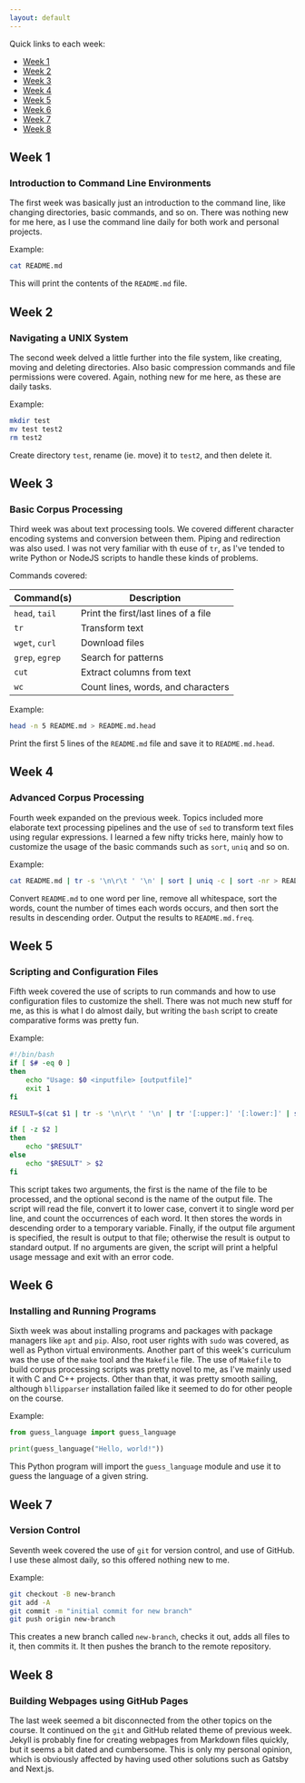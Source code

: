 ```yaml
---
layout: default
---
```


Quick links to each week:

* [Week 1](#week-1)
* [Week 2](#week-2)
* [Week 3](#week-3)
* [Week 4](#week-4)
* [Week 5](#week-5)
* [Week 6](#week-6)
* [Week 7](#week-7)
* [Week 8](#week-8)
## Week 1
### Introduction to Command Line Environments

The first week was basically just an introduction to the command line, like changing directories, basic commands, and so on. There was nothing new for me here, as I use the command line daily for both work and personal projects.

Example:
```bash
cat README.md
```
This will print the contents of the ```README.md``` file.
## Week 2
### Navigating a UNIX System

The second week delved a little further into the file system, like creating, moving and deleting directories. Also basic compression commands and file permissions were covered. Again, nothing new for me here, as these are daily tasks.

Example:
```bash
mkdir test
mv test test2
rm test2
```
Create directory ```test```, rename (ie. move) it to ```test2```, and then delete it. 

## Week 3
### Basic Corpus Processing

Third week was about text processing tools. We covered different character encoding systems and conversion between them. Piping and redirection was also used. I was not very familiar with th euse of ```tr```, as I've tended to write Python or NodeJS scripts to handle these kinds of problems. 

Commands covered:

|Command(s)|Description|
|---|---|
|```head```, ```tail```|Print the first/last lines of a file|
|```tr```|Transform text|
|```wget```, ```curl```|Download files|
|```grep```, ```egrep```|Search for patterns|
|```cut```|Extract columns from text|
|```wc```|Count lines, words, and characters|

Example:
```bash
head -n 5 README.md > README.md.head
```
Print the first 5 lines of the ```README.md``` file and save it to ```README.md.head```.
## Week 4

### Advanced Corpus Processing

Fourth week expanded on the previous week. Topics included more elaborate text processing pipelines and the use of ```sed``` to transform text files using regular expressions. I learned a few nifty tricks here, mainly how to customize the usage of the basic commands such as ```sort```, ```uniq``` and so on.

Example:

```bash
cat README.md | tr -s '\n\r\t ' '\n' | sort | uniq -c | sort -nr > README.md.freq
```
Convert ```README.md``` to one word per line, remove all whitespace, sort the words, count the number of times each words occurs, and then sort the results in descending order. Output the results to ```README.md.freq```.

## Week 5
### Scripting and Configuration Files

Fifth week covered the use of scripts to run commands and how to use configuration files to customize the shell. There was not much new stuff for me, as this is what I do almost daily, but writing the ```bash``` script to create comparative forms was pretty fun.

Example:

```bash
#!/bin/bash
if [ $# -eq 0 ]
then
    echo "Usage: $0 <inputfile> [outputfile]"
    exit 1
fi

RESULT=$(cat $1 | tr -s '\n\r\t ' '\n' | tr '[:upper:]' '[:lower:]' | sort | uniq -c | sort -nr)

if [ -z $2 ]
then
    echo "$RESULT"
else
    echo "$RESULT" > $2
fi
```

This script takes two arguments, the first is the name of the file to be processed, and the optional second is the name of the output file. The script will read the file, convert it to lower case, convert it to single word per line, and count the occurrences of each word. It then stores the words in descending order to a temporary variable. Finally, if the output file argument is specified, the result is output to that file; otherwise the result is output to standard output. If no arguments are given, the script will print a helpful usage message and exit with an error code.

## Week 6
### Installing and Running Programs

Sixth week was about installing programs and packages with package managers like ```apt``` and ```pip```. Also, root user rights with ```sudo``` was covered, as well as Python virtual environments. Another part of this week's curriculum was the use of the ```make``` tool and the ```Makefile``` file. The use of ```Makefile``` to build corpus processing scripts was pretty novel to me, as I've mainly used it with C and C++ projects. Other than that, it was pretty smooth sailing, although ```bllipparser``` installation failed like it seemed to do for other people on the course.

Example:

```python
from guess_language import guess_language

print(guess_language("Hello, world!"))
```

This Python program will import the ```guess_language``` module and use it to guess the language of a given string.

## Week 7
### Version Control

Seventh week covered the use of ```git``` for version control, and use of GitHub. I use these almost daily, so this offered nothing new to me.

Example:

```bash
git checkout -B new-branch
git add -A
git commit -m "initial commit for new branch"
git push origin new-branch
```

This creates a new branch called ```new-branch```, checks it out, adds all files to it, then commits it. It then pushes the branch to the remote repository.

## Week 8
### Building Webpages using GitHub Pages

The last week seemed a bit disconnected from the other topics on the course. It continued on the ```git``` and GitHub related theme of previous week. Jekyll is probably fine for creating webpages from Markdown files quickly, but it seems a bit dated and cumbersome. This is only my personal opinion, which is obviously affected by having used other solutions such as Gatsby and Next.js.

